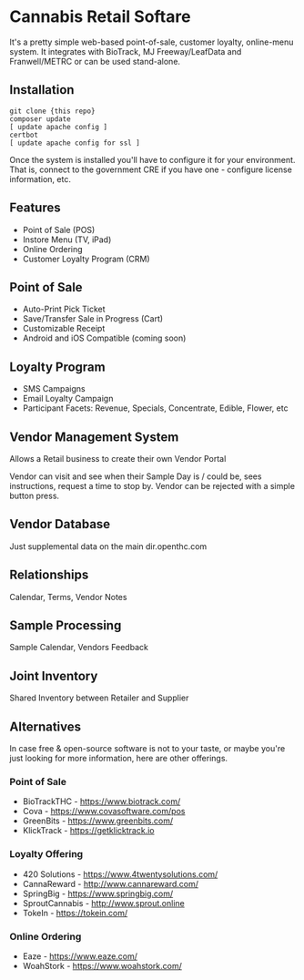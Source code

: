 # Cannabis Retail Softare

It's a pretty simple web-based point-of-sale, customer loyalty, online-menu system.
It integrates with BioTrack, MJ Freeway/LeafData and Franwell/METRC or can be used stand-alone.

## Installation

    git clone {this repo}
    composer update
    [ update apache config ]
    certbot
    [ update apache config for ssl ]

Once the system is installed you'll have to configure it for your environment.
That is, connect to the government CRE if you have one - configure license information, etc.


## Features

 * Point of Sale (POS)
 * Instore Menu (TV, iPad)
 * Online Ordering
 * Customer Loyalty Program (CRM)


## Point of Sale

 * Auto-Print Pick Ticket
 * Save/Transfer Sale in Progress (Cart)
 * Customizable Receipt
 * Android and iOS Compatible (coming soon)


## Loyalty Program

 * SMS Campaigns
 * Email Loyalty Campaign
 * Participant Facets: Revenue, Specials, Concentrate, Edible, Flower, etc


## Vendor Management System

Allows a Retail business to create their own Vendor Portal

Vendor can visit and see when their Sample Day is / could be, sees instructions, request a time to stop by.
Vendor can be rejected with a simple button press.


## Vendor Database

Just supplemental data on the main dir.openthc.com


## Relationships

Calendar, Terms, Vendor Notes


## Sample Processing

Sample Calendar, Vendors Feedback


## Joint Inventory

Shared Inventory between Retailer and Supplier


## Alternatives

In case free & open-source software is not to your taste,
or maybe you're just looking for more information,
here are other offerings.


### Point of Sale

* BioTrackTHC - https://www.biotrack.com/
* Cova - https://www.covasoftware.com/pos
* GreenBits - https://www.greenbits.com/
* KlickTrack - https://getklicktrack.io


### Loyalty Offering

* 420 Solutions - https://www.4twentysolutions.com/
* CannaReward - http://www.cannareward.com/
* SpringBig - https://www.springbig.com/
* SproutCannabis - http://www.sprout.online
* TokeIn - https://tokein.com/


### Online Ordering

* Eaze - https://www.eaze.com/
* WoahStork - https://www.woahstork.com/
